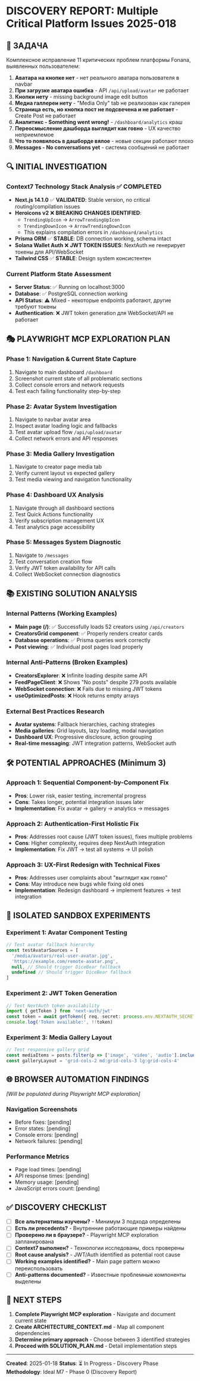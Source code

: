 # DISCOVERY REPORT: Multiple Critical Platform Issues 2025-018

## 🎯 ЗАДАЧА
Комплексное исправление 11 критических проблем платформы Fonana, выявленных пользователем:

1. **Аватара на кнопке нет** - нет реального аватара пользователя в navbar
2. **При загрузке аватара ошибка** - API `/api/upload/avatar` не работает
3. **Кнопки нету** - missing background image edit button  
4. **Медиа галлереи нету** - "Media Only" tab не реализован как галерея
5. **Страница есть, но кнопка пост не подсвечена и не работает** - Create Post не работает
6. **Аналитикс - Something went wrong!** - `/dashboard/analytics` краш
7. **Переосмысление дашборда выглядит как говно** - UX качество неприемлемое
8. **Что то появилось в дашборде вялое** - новые секции работают плохо
9. **Messages - No conversations yet** - система сообщений не работает

## 🔍 INITIAL INVESTIGATION

### Context7 Technology Stack Analysis ✅ **COMPLETED**
- **Next.js 14.1.0** ✅ **VALIDATED**: Stable version, no critical routing/compilation issues
- **Heroicons v2** ❌ **BREAKING CHANGES IDENTIFIED**:
  - `TrendingUpIcon` → `ArrowTrendingUpIcon` 
  - `TrendingDownIcon` → `ArrowTrendingDownIcon`
  - This explains compilation errors in `/dashboard/analytics`
- **Prisma ORM** ✅ **STABLE**: DB connection working, schema intact
- **Solana Wallet Auth** ❌ **JWT TOKEN ISSUES**: NextAuth не генерирует токены для API/WebSocket
- **Tailwind CSS** ✅ **STABLE**: Design system консистентен

### Current Platform State Assessment
- **Server Status**: ✅ Running on localhost:3000 
- **Database**: ✅ PostgreSQL connection working
- **API Status**: ⚠️ Mixed - некоторые endpoints работают, другие требуют токены
- **Authentication**: ❌ JWT token generation для WebSocket/API не работает

## 🎭 PLAYWRIGHT MCP EXPLORATION PLAN

### Phase 1: Navigation & Current State Capture
1. Navigate to main dashboard `/dashboard`
2. Screenshot current state of all problematic sections
3. Collect console errors and network requests
4. Test each failing functionality step-by-step

### Phase 2: Avatar System Investigation  
1. Navigate to navbar avatar area
2. Inspect avatar loading logic and fallbacks
3. Test avatar upload flow `/api/upload/avatar`
4. Collect network errors and API responses

### Phase 3: Media Gallery Investigation
1. Navigate to creator page media tab
2. Verify current layout vs expected gallery
3. Test media viewing and navigation functionality

### Phase 4: Dashboard UX Analysis
1. Navigate through all dashboard sections
2. Test Quick Actions functionality
3. Verify subscription management UX
4. Test analytics page accessibility

### Phase 5: Messages System Diagnostic
1. Navigate to `/messages`
2. Test conversation creation flow
3. Verify JWT token availability for API calls
4. Collect WebSocket connection diagnostics

## 📚 EXISTING SOLUTION ANALYSIS

### Internal Patterns (Working Examples)
- **Main page (/)**: ✅ Successfully loads 52 creators using `/api/creators`
- **CreatorsGrid component**: ✅ Properly renders creator cards
- **Database operations**: ✅ Prisma queries work correctly
- **Post viewing**: ✅ Individual post pages load properly

### Internal Anti-Patterns (Broken Examples)  
- **CreatorsExplorer**: ❌ Infinite loading despite same API
- **FeedPageClient**: ❌ Shows "No posts" despite 279 posts available
- **WebSocket connection**: ❌ Fails due to missing JWT tokens
- **useOptimizedPosts**: ❌ Hook returns empty arrays

### External Best Practices Research
- **Avatar systems**: Fallback hierarchies, caching strategies
- **Media galleries**: Grid layouts, lazy loading, modal navigation
- **Dashboard UX**: Progressive disclosure, action grouping
- **Real-time messaging**: JWT integration patterns, WebSocket auth

## 🛠️ POTENTIAL APPROACHES (Minimum 3)

### Approach 1: **Sequential Component-by-Component Fix**
- **Pros**: Lower risk, easier testing, incremental progress
- **Cons**: Takes longer, potential integration issues later
- **Implementation**: Fix avatar → gallery → analytics → messages

### Approach 2: **Authentication-First Holistic Fix**
- **Pros**: Addresses root cause (JWT token issues), fixes multiple problems
- **Cons**: Higher complexity, requires deep NextAuth integration
- **Implementation**: Fix JWT → test all systems → UI polish

### Approach 3: **UX-First Redesign with Technical Fixes**
- **Pros**: Addresses user complaints about "выглядит как говно"
- **Cons**: May introduce new bugs while fixing old ones
- **Implementation**: Redesign dashboard → implement features → test integration

## 🧪 ISOLATED SANDBOX EXPERIMENTS

### Experiment 1: Avatar Component Testing
```typescript
// Test avatar fallback hierarchy
const testAvatarSources = [
  '/media/avatars/real-user-avatar.jpg',
  'https://example.com/remote-avatar.png', 
  null, // Should trigger DiceBear fallback
  undefined // Should trigger DiceBear fallback
]
```

### Experiment 2: JWT Token Generation
```typescript
// Test NextAuth token availability
import { getToken } from 'next-auth/jwt'
const token = await getToken({ req, secret: process.env.NEXTAUTH_SECRET })
console.log('Token available:', !!token)
```

### Experiment 3: Media Gallery Layout
```typescript
// Test responsive gallery grid
const mediaItems = posts.filter(p => ['image', 'video', 'audio'].includes(p.type))
const galleryLayout = 'grid-cols-2 md:grid-cols-3 lg:grid-cols-4'
```

## 🌐 BROWSER AUTOMATION FINDINGS
*[Will be populated during Playwright MCP exploration]*

### Navigation Screenshots
- Before fixes: [pending]
- Error states: [pending] 
- Console errors: [pending]
- Network failures: [pending]

### Performance Metrics
- Page load times: [pending]
- API response times: [pending]
- Memory usage: [pending]
- JavaScript errors count: [pending]

## ✅ DISCOVERY CHECKLIST

- [ ] **Все альтернативы изучены?** - Минимум 3 подхода определены
- [ ] **Есть ли precedents?** - Внутренние работающие примеры найдены
- [ ] **Проверено ли в браузере?** - Playwright MCP exploration запланирована
- [ ] **Context7 выполнен?** - Технологии исследованы, docs проверены
- [ ] **Root cause analysis?** - JWT/Auth identified as potential root cause
- [ ] **Working examples identified?** - Main page pattern можно переиспользовать
- [ ] **Anti-patterns documented?** - Известные проблемные компоненты выделены

## 🎯 NEXT STEPS

1. **Complete Playwright MCP exploration** - Navigate and document current state
2. **Create ARCHITECTURE_CONTEXT.md** - Map all component dependencies  
3. **Determine primary approach** - Choose between 3 identified strategies
4. **Proceed with SOLUTION_PLAN.md** - Detail implementation steps

---
**Created**: 2025-01-18
**Status**: ⏳ In Progress - Discovery Phase
**Methodology**: Ideal M7 - Phase 0 (Discovery Report) 